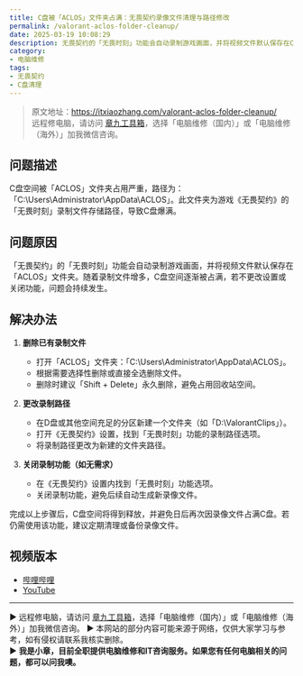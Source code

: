 ```yaml
---
title: C盘被「ACLOS」文件夹占满：无畏契约录像文件清理与路径修改
permalink: /valorant-aclos-folder-cleanup/
date: 2025-03-19 10:08:29
description: 无畏契约的「无畏时刻」功能会自动录制游戏画面，并将视频文件默认保存在C盘的「ACLOS」文件夹，可能导致C盘空间被迅速占满。通过删除旧录像、修改录制路径或关闭录制功能，可以有效解决这一问题。
category:
- 电脑维修
tags:
- 无畏契约
- C盘清理
---
```


> 原文地址：<https://itxiaozhang.com/valorant-aclos-folder-cleanup/>  
> 远程修电脑，请访问 [章九工具箱](https://zhang9.com/)，选择「电脑维修（国内）」或「电脑维修（海外）」加我微信咨询。    


## 问题描述

C盘空间被「ACLOS」文件夹占用严重，路径为：「C:\Users\Administrator\AppData\ACLOS」。此文件夹为游戏《无畏契约》的「无畏时刻」录制文件存储路径，导致C盘爆满。

## 问题原因

「无畏契约」的「无畏时刻」功能会自动录制游戏画面，并将视频文件默认保存在「ACLOS」文件夹。随着录制文件增多，C盘空间逐渐被占满，若不更改设置或关闭功能，问题会持续发生。

## 解决办法

1. **删除已有录制文件**  
   - 打开「ACLOS」文件夹：「C:\Users\Administrator\AppData\ACLOS」。  
   - 根据需要选择性删除或直接全选删除文件。  
   - 删除时建议「Shift + Delete」永久删除，避免占用回收站空间。  

2. **更改录制路径**  
   - 在D盘或其他空间充足的分区新建一个文件夹（如「D:\ValorantClips」）。  
   - 打开《无畏契约》设置，找到「无畏时刻」功能的录制路径选项。  
   - 将录制路径更改为新建的文件夹路径。  

3. **关闭录制功能（如无需求）**  
   - 在《无畏契约》设置内找到「无畏时刻」功能选项。  
   - 关闭录制功能，避免后续自动生成新录像文件。  

完成以上步骤后，C盘空间将得到释放，并避免日后再次因录像文件占满C盘。若仍需使用该功能，建议定期清理或备份录像文件。  



## 视频版本

- [哔哩哔哩](https://space.bilibili.com/3546607630944387)
- [YouTube](https://www.youtube.com/@itxiaozhang)

---
▶ 远程修电脑，请访问 [章九工具箱](https://zhang9.com/)，选择「电脑维修（国内）」或「电脑维修（海外）」加我微信咨询。 
▶ 本网站的部分内容可能来源于网络，仅供大家学习与参考，如有侵权请联系我核实删除。  
▶ **我是小章，目前全职提供电脑维修和IT咨询服务。如果您有任何电脑相关的问题，都可以问我噢。**  
